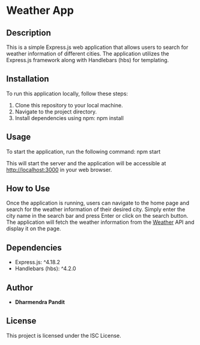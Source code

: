 # Weather App

## Description
This is a simple Express.js web application that allows users to search for weather information of different cities. The application utilizes the Express.js framework along with Handlebars (hbs) for templating. 

## Installation
To run this application locally, follow these steps:
1. Clone this repository to your local machine.
2. Navigate to the project directory.
3. Install dependencies using npm:
   npm install
## Usage
To start the application, run the following command:
   npm start

This will start the server and the application will be accessible at [http://localhost:3000](http://localhost:3000) in your web browser.

## How to Use
Once the application is running, users can navigate to the home page and search for the weather information of their desired city. Simply enter the city name in the search bar and press Enter or click on the search button. The application will fetch the weather information from the [Weather](https://weather-megx.onrender.com) API and display it on the page.

## Dependencies
- Express.js: ^4.18.2
- Handlebars (hbs): ^4.2.0

## Author
- **Dharmendra Pandit**

## License
This project is licensed under the ISC License.






